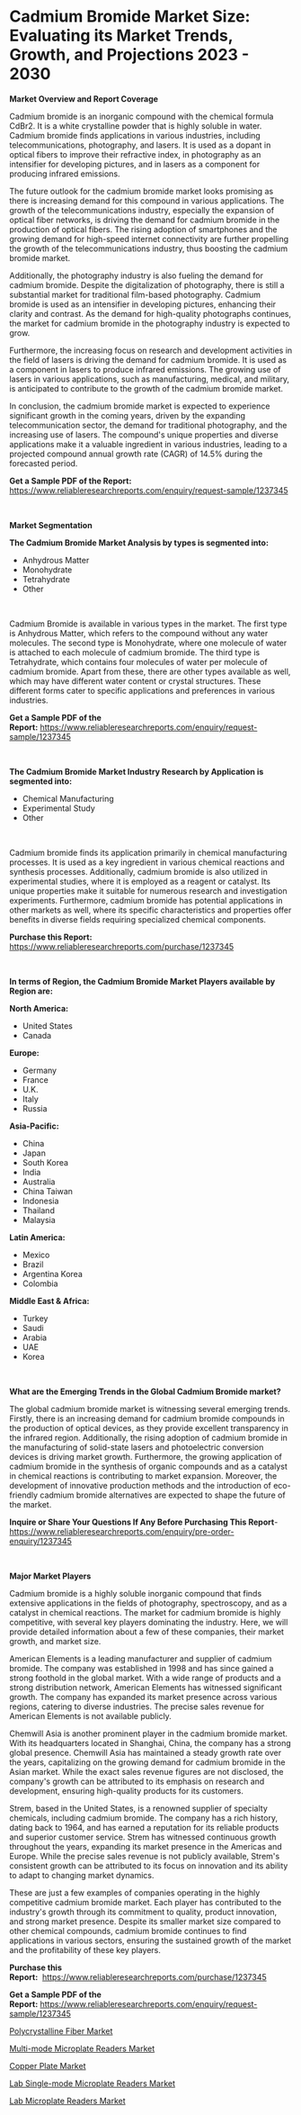 <p><h1>Cadmium Bromide Market Size: Evaluating its Market Trends, Growth, and Projections 2023 - 2030</h1></p><p><strong>Market Overview and Report Coverage</strong></p>
<p><p>Cadmium bromide is an inorganic compound with the chemical formula CdBr2. It is a white crystalline powder that is highly soluble in water. Cadmium bromide finds applications in various industries, including telecommunications, photography, and lasers. It is used as a dopant in optical fibers to improve their refractive index, in photography as an intensifier for developing pictures, and in lasers as a component for producing infrared emissions.</p><p>The future outlook for the cadmium bromide market looks promising as there is increasing demand for this compound in various applications. The growth of the telecommunications industry, especially the expansion of optical fiber networks, is driving the demand for cadmium bromide in the production of optical fibers. The rising adoption of smartphones and the growing demand for high-speed internet connectivity are further propelling the growth of the telecommunications industry, thus boosting the cadmium bromide market.</p><p>Additionally, the photography industry is also fueling the demand for cadmium bromide. Despite the digitalization of photography, there is still a substantial market for traditional film-based photography. Cadmium bromide is used as an intensifier in developing pictures, enhancing their clarity and contrast. As the demand for high-quality photographs continues, the market for cadmium bromide in the photography industry is expected to grow.</p><p>Furthermore, the increasing focus on research and development activities in the field of lasers is driving the demand for cadmium bromide. It is used as a component in lasers to produce infrared emissions. The growing use of lasers in various applications, such as manufacturing, medical, and military, is anticipated to contribute to the growth of the cadmium bromide market.</p><p>In conclusion, the cadmium bromide market is expected to experience significant growth in the coming years, driven by the expanding telecommunication sector, the demand for traditional photography, and the increasing use of lasers. The compound's unique properties and diverse applications make it a valuable ingredient in various industries, leading to a projected compound annual growth rate (CAGR) of 14.5% during the forecasted period.</p></p>
<p><strong>Get a Sample PDF of the Report:</strong> <a href="https://www.reliableresearchreports.com/enquiry/request-sample/1237345">https://www.reliableresearchreports.com/enquiry/request-sample/1237345</a></p>
<p>&nbsp;</p>
<p><strong>Market Segmentation</strong></p>
<p><strong>The Cadmium Bromide Market Analysis by types is segmented into:</strong></p>
<p><ul><li>Anhydrous Matter</li><li>Monohydrate</li><li>Tetrahydrate</li><li>Other</li></ul></p>
<p>&nbsp;</p>
<p><p>Cadmium Bromide is available in various types in the market. The first type is Anhydrous Matter, which refers to the compound without any water molecules. The second type is Monohydrate, where one molecule of water is attached to each molecule of cadmium bromide. The third type is Tetrahydrate, which contains four molecules of water per molecule of cadmium bromide. Apart from these, there are other types available as well, which may have different water content or crystal structures. These different forms cater to specific applications and preferences in various industries.</p></p>
<p><strong>Get a Sample PDF of the Report:</strong>&nbsp;<a href="https://www.reliableresearchreports.com/enquiry/request-sample/1237345">https://www.reliableresearchreports.com/enquiry/request-sample/1237345</a></p>
<p>&nbsp;</p>
<p><strong>The Cadmium Bromide Market Industry Research by Application is segmented into:</strong></p>
<p><ul><li>Chemical Manufacturing</li><li>Experimental Study</li><li>Other</li></ul></p>
<p>&nbsp;</p>
<p><p>Cadmium bromide finds its application primarily in chemical manufacturing processes. It is used as a key ingredient in various chemical reactions and synthesis processes. Additionally, cadmium bromide is also utilized in experimental studies, where it is employed as a reagent or catalyst. Its unique properties make it suitable for numerous research and investigation experiments. Furthermore, cadmium bromide has potential applications in other markets as well, where its specific characteristics and properties offer benefits in diverse fields requiring specialized chemical components.</p></p>
<p><strong>Purchase this Report:</strong>&nbsp; <a href="https://www.reliableresearchreports.com/purchase/1237345">https://www.reliableresearchreports.com/purchase/1237345</a></p>
<p>&nbsp;</p>
<p><strong>In terms of Region, the Cadmium Bromide Market Players available by Region are:</strong></p>
<p>
    <p> <strong> North America: </strong>
        <ul>
            <li>United States</li>
            <li>Canada</li>
        </ul>
        </p> 
    <p> <strong> Europe: </strong>
        <ul>
            <li>Germany</li>
            <li>France</li>
            <li>U.K.</li>
            <li>Italy</li>
            <li>Russia</li>
        </ul>
        </p> 
    <p> <strong> Asia-Pacific: </strong>
        <ul>
            <li>China</li>
            <li>Japan</li>
            <li>South Korea</li>
            <li>India</li>
            <li>Australia</li>
            <li>China Taiwan</li>
            <li>Indonesia</li>
            <li>Thailand</li>
            <li>Malaysia</li>
        </ul>
        </p> 
    <p> <strong> Latin America: </strong>
        <ul>
            <li>Mexico</li>
            <li>Brazil</li>
            <li>Argentina Korea</li>
            <li>Colombia</li>
        </ul>
        </p> 
    <p> <strong> Middle East & Africa: </strong>
        <ul>
            <li>Turkey</li>
            <li>Saudi</li>
            <li>Arabia</li>
            <li>UAE</li>
            <li>Korea</li>
        </ul>
    </p>
    </p>
<p>&nbsp;</p>
<p><strong>What are the Emerging Trends in the Global Cadmium Bromide market?</strong></p>
<p><p>The global cadmium bromide market is witnessing several emerging trends. Firstly, there is an increasing demand for cadmium bromide compounds in the production of optical devices, as they provide excellent transparency in the infrared region. Additionally, the rising adoption of cadmium bromide in the manufacturing of solid-state lasers and photoelectric conversion devices is driving market growth. Furthermore, the growing application of cadmium bromide in the synthesis of organic compounds and as a catalyst in chemical reactions is contributing to market expansion. Moreover, the development of innovative production methods and the introduction of eco-friendly cadmium bromide alternatives are expected to shape the future of the market.</p></p>
<p><strong>Inquire or Share Your Questions If Any Before Purchasing This Report</strong>- <a href="https://www.reliableresearchreports.com/enquiry/pre-order-enquiry/1237345">https://www.reliableresearchreports.com/enquiry/pre-order-enquiry/1237345</a></p>
<p>&nbsp;</p>
<p><strong>Major Market Players</strong></p>
<p><p>Cadmium bromide is a highly soluble inorganic compound that finds extensive applications in the fields of photography, spectroscopy, and as a catalyst in chemical reactions. The market for cadmium bromide is highly competitive, with several key players dominating the industry. Here, we will provide detailed information about a few of these companies, their market growth, and market size.</p><p>American Elements is a leading manufacturer and supplier of cadmium bromide. The company was established in 1998 and has since gained a strong foothold in the global market. With a wide range of products and a strong distribution network, American Elements has witnessed significant growth. The company has expanded its market presence across various regions, catering to diverse industries. The precise sales revenue for American Elements is not available publicly.</p><p>Chemwill Asia is another prominent player in the cadmium bromide market. With its headquarters located in Shanghai, China, the company has a strong global presence. Chemwill Asia has maintained a steady growth rate over the years, capitalizing on the growing demand for cadmium bromide in the Asian market. While the exact sales revenue figures are not disclosed, the company's growth can be attributed to its emphasis on research and development, ensuring high-quality products for its customers.</p><p>Strem, based in the United States, is a renowned supplier of specialty chemicals, including cadmium bromide. The company has a rich history, dating back to 1964, and has earned a reputation for its reliable products and superior customer service. Strem has witnessed continuous growth throughout the years, expanding its market presence in the Americas and Europe. While the precise sales revenue is not publicly available, Strem's consistent growth can be attributed to its focus on innovation and its ability to adapt to changing market dynamics.</p><p>These are just a few examples of companies operating in the highly competitive cadmium bromide market. Each player has contributed to the industry's growth through its commitment to quality, product innovation, and strong market presence. Despite its smaller market size compared to other chemical compounds, cadmium bromide continues to find applications in various sectors, ensuring the sustained growth of the market and the profitability of these key players.</p></p>
<p><strong>Purchase this Report:</strong>&nbsp;&nbsp;<a href="https://www.reliableresearchreports.com/purchase/1237345">https://www.reliableresearchreports.com/purchase/1237345</a></p>
<p></p>
<p><strong>Get a Sample PDF of the Report:</strong>&nbsp;<a href="https://www.reliableresearchreports.com/enquiry/request-sample/1237345">https://www.reliableresearchreports.com/enquiry/request-sample/1237345</a></p>
<p><p><a href="https://github.com/BryceTownsendr/Market-Research-Report-List-2/blob/main/polycrystalline-fiber-market.md">Polycrystalline Fiber Market</a></p><p><a href="https://issuu.com/reportprime-2/docs/multi-mode-microplate-readers-market-size-2030.ppt">Multi-mode Microplate Readers Market</a></p><p><a href="https://github.com/WillieWoodard/Market-Research-Report-List-2/blob/main/copper-plate-market.md">Copper Plate Market</a></p><p><a href="https://issuu.com/reportprime-2/docs/lab-single-mode-microplate-readers-market-size-203">Lab Single-mode Microplate Readers Market</a></p><p><a href="https://issuu.com/reportprime-2/docs/lab-microplate-readers-market-size-2030.pptx">Lab Microplate Readers Market</a></p></p>